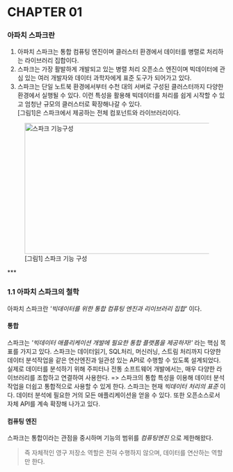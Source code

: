 # CHAPTER 01
### 아파치 스파크란

1. 아파치 스파크는 통합 컴퓨팅 엔진이며 클러스터 환경에서 데이터를 병렬로 처리하는 라이브러리 집합이다.    
2. 스파크는 가장 활발하게 개발되고 있는 병렬 처리 오픈소스 엔진이며 빅데이터에 관심 있는 여러 개발자와 데이터 과학자에게 표준 도구가 되어가고 있다.       
3. 스파크는 단일 노트북 환경에서부터 수천 대의 서버로 구성된 클러스터까지 다양한 환경에서 실행될 수 있다. 이런 특성을 활용해 빅데이터를 처리를 쉽게 시작할 수 있고 엄청난 규모의 클러스터로 확장해나갈 수 있다.      
[그림1]은 스파크에서 제공하는 전체 컴포넌트와 라이브러리이다.
<figure>
  <img src='https://m.media-amazon.com/images/S/aplus-media/vc/e6e4e247-7bf5-4090-9156-7a01aedd6acd.png' height="300px" width="450px" title="스파크 기능구성"/>
  <figcaption>[그림1] 스파크 기능 구성</figcaption>
</figure>
***    

### 1.1 아파치 스파크의 철학
아파치 스파크란 *'빅데이터를 위한 통합 컴퓨팅 엔진과 리이브러리 집합'* 이다. 
#### 통합
스파크는 *'빅데이터 애플리케이션 개발에 필요한 통합 플랫폼을 제공하자!'* 라는 핵심 목표를 가지고 있다. 
스파크는 데이터읽기, SQL처리, 머신러닝, 스트림 처리까지 다양한 데이터 분석작업을 같은 연산엔진과 일관성 있는 API로 수행할 수 있도록 설계되었다. 
실제로 데이터를 분석하기 위해 주피터나 전통 소프트웨어 개발에서는, 매우 다양한 라이브러리를 조합하고 연결하여 사용한다.
=> 스파크의 통합 특성을 이용해 데이터 분석작업을 더쉽고 통합적으로 사용할 수 있게 한다. 
스파크는 현재 *빅데이터 처리의 표준* 이다. 데이터 분석에 필요한 거의 모든 애플리케이션을 얻을 수 있다. 또한 오픈소스로서 자체 API를 계속 확장해 나가고 있다.
#### 컴퓨팅 엔진
스파크는 통합이라는 관점을 중시하며 기능의 범위를 *컴퓨팅엔진* 으로 제한해왔다. 
> 즉 자체적인 영구 저장소 역할은 전혀 수행하지 않으며, 데이터를 연산하는 역할만 한다.

